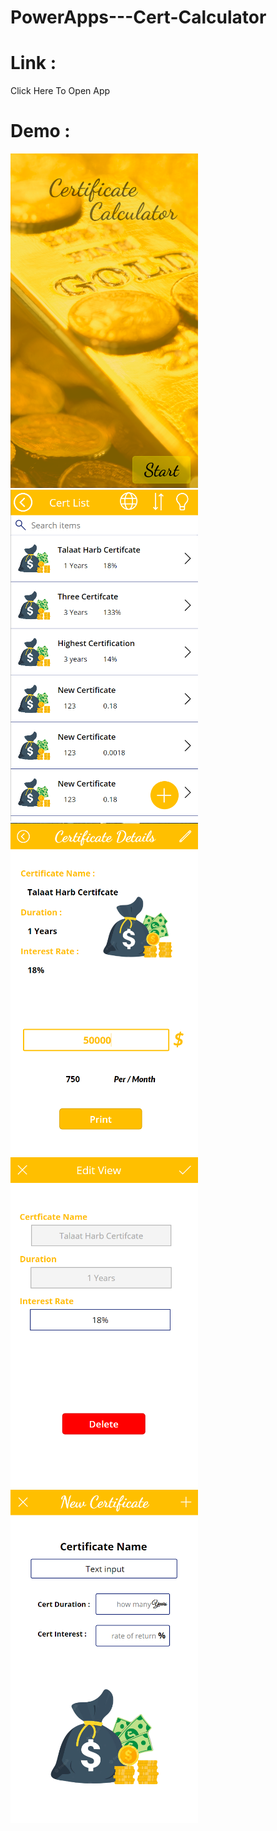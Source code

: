 # PowerApps---Cert-Calculator

# Link : 
<a herf="https://apps.powerapps.com/play/e/default-6bf95165-4113-4188-9b7b-cb6c0c198a5b/a/776fffb2-0929-40b6-8339-9d5aaefbc9ca?tenantId=6bf95165-4113-4188-9b7b-cb6c0c198a5b&source=portal">Click Here To Open App</a>
 
# Demo : 
 
 <img src="pic1.PNG" width="300px" >
 <img src="pic2.PNG" width="300px">
 <img src="pic3.PNG" width="300px">
 <img src="pic4.PNG" width="300px">
 <img src="pic5.PNG" width="300px">

